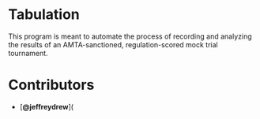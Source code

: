 # Tabulation
This program is meant to automate the process of recording and analyzing the results of an AMTA-sanctioned, regulation-scored mock trial tournament.





# Contributors
* [**@jeffreydrew**](